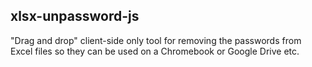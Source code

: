 ## xlsx-unpassword-js

"Drag and drop" client-side only tool for removing the passwords from Excel files so they can be used on a Chromebook or Google Drive etc.
